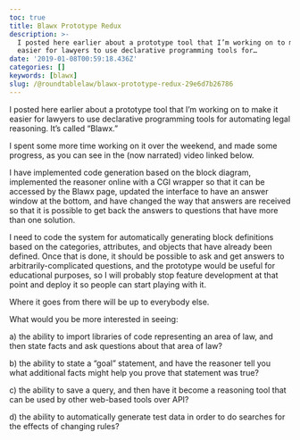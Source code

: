 ```yaml
---
toc: true
title: Blawx Prototype Redux
description: >-
  I posted here earlier about a prototype tool that I’m working on to make it
  easier for lawyers to use declarative programming tools for…
date: '2019-01-08T00:59:18.436Z'
categories: []
keywords: [blawx]
slug: /@roundtablelaw/blawx-prototype-redux-29e6d7b26786
---
```


I posted here earlier about a prototype tool that I’m working on to make it easier for lawyers to use declarative programming tools for automating legal reasoning. It’s called “Blawx.”

I spent some more time working on it over the weekend, and made some progress, as you can see in the (now narrated) video linked below.

I have implemented code generation based on the block diagram, implemented the reasoner online with a CGI wrapper so that it can be accessed by the Blawx page, updated the interface to have an answer window at the bottom, and have changed the way that answers are received so that it is possible to get back the answers to questions that have more than one solution.

I need to code the system for automatically generating block definitions based on the categories, attributes, and objects that have already been defined. Once that is done, it should be possible to ask and get answers to arbitrarily-complicated questions, and the prototype would be useful for educational purposes, so I will probably stop feature development at that point and deploy it so people can start playing with it.

Where it goes from there will be up to everybody else.

What would you be more interested in seeing:

a) the ability to import libraries of code representing an area of law, and then state facts and ask questions about that area of law?

b) the ability to state a “goal” statement, and have the reasoner tell you what additional facts might help you prove that statement was true?

c) the ability to save a query, and then have it become a reasoning tool that can be used by other web-based tools over API?

d) the ability to automatically generate test data in order to do searches for the effects of changing rules?